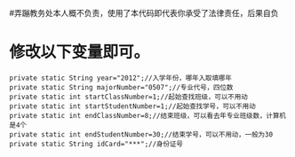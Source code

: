 #弄蹦教务处本人概不负责，使用了本代码即代表你承受了法律责任，后果自负


修改以下变量即可。
================
```
private static String year="2012";//入学年份，哪年入取填哪年
private static String majorNumber="0507";//专业代号，四位数
private static int startClassNumber=1;//起始查找班级，可以不用动
private static int startStudentNumber=1;//起始查找学号，可以不用动
private static int endClassNumber=8;//结束班级，可以看去年专业班级数，计算机是4个
private static int endStudentNumber=30;//结束学号，可以不用动，一般为30
private static String idCard="***";//身份证号

```
